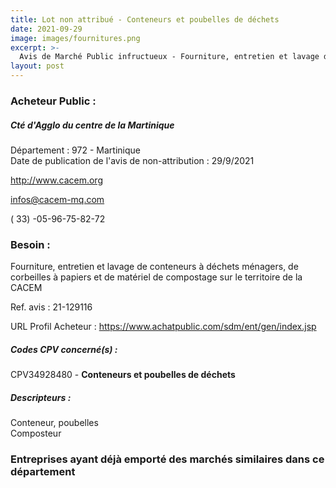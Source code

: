```yaml
---
title: Lot non attribué - Conteneurs et poubelles de déchets
date: 2021-09-29
image: images/fournitures.png
excerpt: >-
  Avis de Marché Public infructueux - Fourniture, entretien et lavage de conteneurs à déchets ménagers, de corbeilles à papiers et de matériel de compostage sur le territoire de la CACEM
layout: post
---
```


### Acheteur Public :
##### Cté d'Agglo du centre de la Martinique
Département : 972 - Martinique<br/>
Date de publication de l'avis de non-attribution : 29/9/2021


http://www.cacem.org

infos@cacem-mq.com

( 33) -05-96-75-82-72
### Besoin :

Fourniture, entretien et lavage de conteneurs à déchets ménagers, de corbeilles à papiers et de matériel de compostage sur le territoire de la CACEM

Ref. avis : 21-129116

URL Profil Acheteur : https://www.achatpublic.com/sdm/ent/gen/index.jsp

##### Codes CPV concerné(s) :
CPV34928480 - **Conteneurs et poubelles de déchets** <br/>

##### Descripteurs :
Conteneur, poubelles <br/>
Composteur <br/>

### Entreprises ayant déjà emporté des marchés similaires dans ce département
